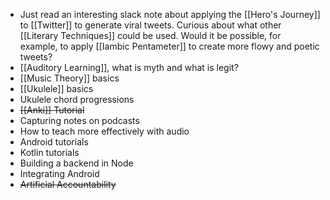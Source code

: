 - Just read an interesting slack note about applying the [[Hero's Journey]] to [[Twitter]] to generate viral tweets. Curious about what other [[Literary Techniques]] could be used. Would it be possible, for example, to apply [[Iambic Pentameter]] to create more flowy and poetic tweets?
- [[Auditory Learning]], what is myth and what is legit?
- [[Music Theory]] basics
- [[Ukulele]] basics
- Ukulele chord progressions
- ~~[[Anki]] Tutorial~~
- Capturing notes on podcasts
- How to teach more effectively with audio
- Android tutorials
- Kotlin tutorials
- Building a backend in Node
- Integrating Android
- ~~Artificial Accountability~~
